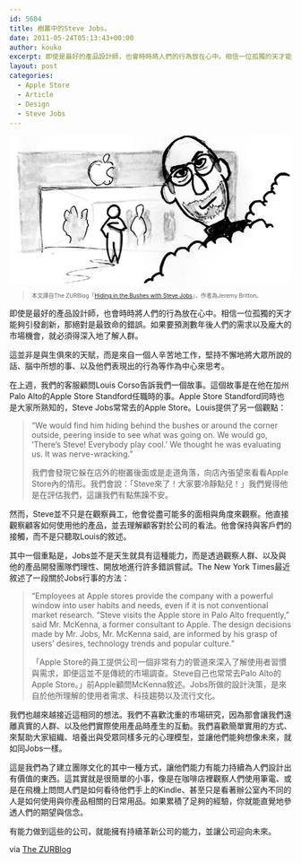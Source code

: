 ```yaml
---
id: 5604
title: 樹叢中的Steve Jobs。
date: 2011-05-24T05:13:43+00:00
author: kouko
excerpt: 即使是最好的產品設計師，也會時時將人們的行為放在心中。相信一位孤獨的天才能夠引發創新，那絕對是最致命的錯誤。如果要預測數年後人們的需求以及龐大的市場機會，就必須得深入地了解人群。
layout: post
categories:
  - Apple Store
  - Article
  - Design
  - Steve Jobs
---
```

<img alt="Apple-Store-Hiding-in-the-bushes-with-Steve-Jobs" border="0" height="264" src="/img/2011-05-24-hiding-in-the-bushes-with-steve-jobs-in-palo-alto-apple-store-standford/Apple-Store-Hiding-in-the-bushes-with-Steve-Jobs.jpg" style="display: block; margin-left: auto; margin-right: auto;" title="Apple-Store-Hiding-in-the-bushes-with-Steve-Jobs.jpg" width="518" />

> <p style="font-size: x-small;">
>   本文譯自The ZURBlog「<a href="http://www.zurb.com/article/588/hiding-in-the-bushes-with-steve-jobs">Hiding in the Bushes with Steve Jobs</a>」，作者為Jeremy Britton。
> </p>

即使是最好的產品設計師，也會時時將人們的行為放在心中。相信一位孤獨的天才能夠引發創新，那絕對是最致命的錯誤。如果要預測數年後人們的需求以及龐大的市場機會，就必須得深入地了解人群。

這並非是與生俱來的天賦，而是來自一個人辛苦地工作，堅持不懈地將大眾所說的話、腦中所想的事、以及他們表現出的行為等作為中心來思考。

在上週，我們的客服顧問Louis Corso告訴我們一個故事。這個故事是在他在加州Palo Alto的Apple Store Standford任職時的事。Apple Store Standford同時也是大家所熟知的，Steve Jobs常常去的Apple Store。Louis提供了另一個觀點：

> &ldquo;We would find him hiding behind the bushes or around the corner outside, peering inside to see what was going on. We would go, &lsquo;There&rsquo;s Steve! Everybody play cool.&rsquo; We thought he was evaluating us. It was nerve-wracking.&rdquo;
>
> 我們會發現它躲在店外的樹叢後面或是走道角落，向店內張望來看看Apple Store內的情形。我們會說：「Steve來了！大家要冷靜點兒！」我們覺得他是在評估我們，這讓我們有點焦躁不安。

然而，Steve並不只是在觀察員工，他會從盡可能多的面相與角度來觀察。他直接觀察顧客如何使用他的產品，並去理解顧客對於公司的看法。他會保持與客戶們的接觸，而不是只聽取Louis的敘述。

其中一個重點是，Jobs並不是天生就具有這種能力，而是透過觀察人群、以及與他的產品開發團隊們理性、開放地進行許多錯誤嘗試。The New York Times最近敘述了一段關於Jobs行事的方法：

> &ldquo;Employees at Apple stores provide the company with a powerful window into user habits and needs, even if it is not conventional market research. &ldquo;Steve visits the Apple store in Palo Alto frequently,&rdquo; said Mr. McKenna, a former consultant to Apple. The design decisions made by Mr. Jobs, Mr. McKenna said, are informed by his grasp of users&rsquo; desires, technology trends and popular culture.&rdquo;
>
> 「Apple Store的員工提供公司一個非常有力的管道來深入了解使用者習慣與需求，即便這並不是傳統的市場調查。Steve自己也常常去Palo Alto的Apple Store。」前Apple顧問McKenna敘述。Jobs所做的設計決策，是來自於他所理解的使用者需求、科技趨勢以及流行文化。

我們也越來越接近這相同的想法。我們不喜歡沈重的市場研究，因為那會讓我們遠離真實的人群、以及他們實際使用產品時產生的互動。我們喜歡簡單實用的方式、來幫助大家組織、培養出與受眾同樣多元的心理模型，並讓他們能夠想像未來，就如同Jobs一樣。

這是我們為了建立團隊文化的其中一種方式，讓他們能力有能力持續為人們設計出有價值的東西。這其實就是很簡單的小事，像是在咖啡店裡觀察人們使用筆電、或是在飛機上問問人們是如何看待他們手上的Kindle、甚至只是看著辦公室內不同的人是如何使用與你產品相關的日常用品。如果累積了足夠的經驗，你就能直覺地參透人們的期望與信念。

有能力做到這些的公司，就能擁有持續革新公司的能力，並讓公司迎向未來。

via [The ZURBlog](http://www.zurb.com/article/588/hiding-in-the-bushes-with-steve-jobs)
